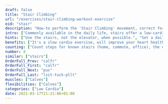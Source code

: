 ```yaml
---
draft: false
title: "Stair Climbing"
url: "/exercises/stair-climbing-workout-exercise"
eid: "stair"
description: "How-to perform the 'Stair Climbing' movement, correct form, instructions and hints. Similar exercises, body parts activated, notes, tips and video demonstration"
intro: ["Commonly available in the daily life, stairs offer a low-cardio exercise, easy to do without any planning or even sportswear."]
hints: ["Use the stairs, not the elevator, when possible.", "Set a daily goal for climbing floors.", "Use the stairs as a warmup exercise."]
benefits: ["It's a slow cardio exercise, will improve your heart health.", "Builds endurance.", "Effectively burns calories, helps reducing weight."]
counting: ["Count steps for known stairs (home, commute, office), the define a monthly goal of steps.", "Set a minimum of daily floors to climb.", "Measure or assume the height of floors, define how many are needed to climb the Everest, set such goal for a given period.", "If you don't have a smartwatch to count stairs: in a controlled environment put a basket on the ground floor with small objects inside, take one upstairs every time you climb, and count the results in the end of the day."]
number: 4
similar: ["stairs"]
OrderFull_Prev: "calfr"
OrderFull_First: "calfr"
OrderFull_Next: "pus"
OrderFull_Last: "lsit-tuck-pllt"
muscles: ["Calves"]
flexibilities: ["Calves"]
categories: ["Low Cardio"]
date: 2021-03-17T21:21:06+01:00
---
```

